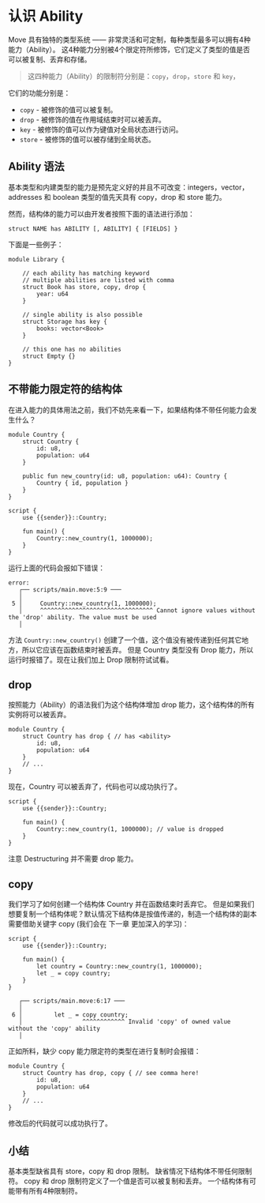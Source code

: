 # 认识 Ability

Move 具有独特的类型系统 —— 非常灵活和可定制，每种类型最多可以拥有4种能力（Ability）。
这4种能力分别被4个限定符所修饰，它们定义了类型的值是否可以被复制、丢弃和存储。

> 这四种能力（Ability）的限制符分别是：`copy`，`drop`，`store` 和 `key`，

它们的功能分别是：

- `copy` - 被修饰的值可以被复制。
- `drop` - 被修饰的值在作用域结束时可以被丢弃。
- `key` - 被修饰的值可以作为键值对全局状态进行访问。
- `store` - 被修饰的值可以被存储到全局状态。

## Ability 语法

基本类型和内建类型的能力是预先定义好的并且不可改变：integers，vector，addresses 和 boolean 类型的值先天具有 copy，drop 和 store 能力。

然而，结构体的能力可以由开发者按照下面的语法进行添加：

```
struct NAME has ABILITY [, ABILITY] { [FIELDS] }
```

下面是一些例子：

```
module Library {

    // each ability has matching keyword
    // multiple abilities are listed with comma
    struct Book has store, copy, drop {
        year: u64
    }

    // single ability is also possible
    struct Storage has key {
        books: vector<Book>
    }

    // this one has no abilities 
    struct Empty {}
}
```

## 不带能力限定符的结构体

在进入能力的具体用法之前，我们不妨先来看一下，如果结构体不带任何能力会发生什么？

```
module Country {
    struct Country {
        id: u8,
        population: u64
    }

    public fun new_country(id: u8, population: u64): Country {
        Country { id, population }
    }
}
```

```
script {
    use {{sender}}::Country;

    fun main() {
        Country::new_country(1, 1000000);
    }
}
```

运行上面的代码会报如下错误：

```
error: 
   ┌── scripts/main.move:5:9 ───
   │
 5 │     Country::new_country(1, 1000000);
   │     ^^^^^^^^^^^^^^^^^^^^^^^^^^^^^^^^ Cannot ignore values without the 'drop' ability. The value must be used
   │
```

方法 `Country::new_country()` 创建了一个值，这个值没有被传递到任何其它地方，所以它应该在函数结束时被丢弃。
但是 Country 类型没有 Drop 能力，所以运行时报错了。现在让我们加上 Drop 限制符试试看。

## drop

按照能力（Ability）的语法我们为这个结构体增加 drop 能力，这个结构体的所有实例将可以被丢弃。

```
module Country {
    struct Country has drop { // has <ability>
        id: u8,
        population: u64
    }
    // ...
}
```

现在，Country 可以被丢弃了，代码也可以成功执行了。

```
script {
    use {{sender}}::Country;

    fun main() {
        Country::new_country(1, 1000000); // value is dropped
    }
}
```

注意 Destructuring 并不需要 drop 能力。

## copy

我们学习了如何创建一个结构体 Country 并在函数结束时丢弃它。
但是如果我们想要复制一个结构体呢？默认情况下结构体是按值传递的，制造一个结构体的副本需要借助关键字 copy (我们会在 下一章 更加深入的学习)：

```
script {
    use {{sender}}::Country;

    fun main() {
        let country = Country::new_country(1, 1000000);
        let _ = copy country;
    }   
}
```

```
   ┌── scripts/main.move:6:17 ───
   │
 6 │         let _ = copy country;
   │                 ^^^^^^^^^^^^ Invalid 'copy' of owned value without the 'copy' ability
   │
```

正如所料，缺少 copy 能力限定符的类型在进行复制时会报错：

```
module Country {
    struct Country has drop, copy { // see comma here!
        id: u8,
        population: u64
    }
    // ...
}
```

修改后的代码就可以成功执行了。

## 小结

基本类型缺省具有 store，copy 和 drop 限制。
缺省情况下结构体不带任何限制符。
copy 和 drop 限制符定义了一个值是否可以被复制和丢弃。
一个结构体有可能带有所有4种限制符。
